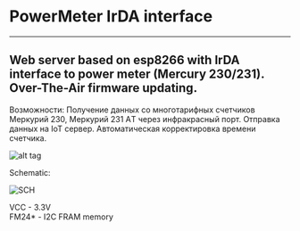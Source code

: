 # PowerMeter IrDA interface 
---

Web server based on esp8266 with IrDA interface to power meter (Mercury 230/231).<br>
Over-The-Air firmware updating.
---

Возможности:
Получение данных со многотарифных счетчиков Меркурий 230, Меркурий 231 АT через инфракрасный порт.
Отправка данных на IoT сервер.
Автоматическая корректировка времени счетчика.

![alt tag](https://github.com/vad7/PowerMeter-IrDA/blob/master/Mercury-231.png)

Schematic: 

![SCH](https://github.com/vad7/PowerMeter-IrDA/blob/master/PowerMeter-IrDA.jpg)

VCC - 3.3V<br> 
FM24* - I2C FRAM memory<br> 

